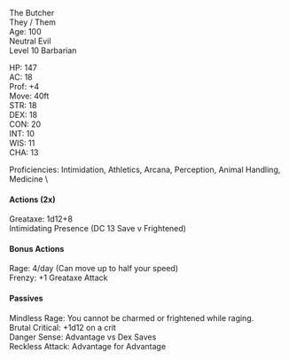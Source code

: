 The Butcher \
They / Them \
Age: 100 \
Neutral Evil \
Level 10 Barbarian

HP: 147 \
AC: 18 \
Prof: +4 \
Move: 40ft \
STR: 18 \
DEX: 18 \
CON: 20 \
INT: 10 \
WIS: 11 \
CHA: 13

Proficiencies: Intimidation, Athletics, Arcana, Perception, Animal Handling, Medicine \

#### Actions (2x)
Greataxe: 1d12+8 \
Intimidating Presence (DC 13 Save v Frightened) 

#### Bonus Actions
Rage: 4/day (Can move up to half your speed) \
Frenzy: +1 Greataxe Attack

#### Passives
Mindless Rage: You cannot be charmed or frightened while raging. \
Brutal Critical: +1d12 on a crit \
Danger Sense: Advantage vs Dex Saves \
Reckless Attack: Advantage for Advantage 

